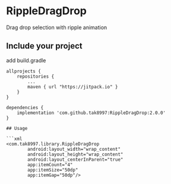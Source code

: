 # RippleDragDrop
Drag drop selection with ripple animation

## Include your project
add build.gradle
```
allprojects {
	repositories {
		...
		maven { url "https://jitpack.io" }
	}
}
```
```
dependencies {
	implementation 'com.github.tak8997:RippleDragDrop:2.0.0'
}

## Usage

```xml
<com.tak8997.library.RippleDragDrop
        android:layout_width="wrap_content"
        android:layout_height="wrap_content"
        android:layout_centerInParent="true"
        app:itemCount="4"
        app:itemSize="50dp"
        app:itemGap="50dp"/>
```
```Java

```
